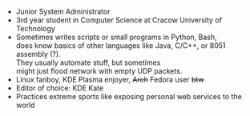 - Junior System Administrator
- 3rd year student in Computer Science at Cracow University of Technology
- Sometimes writes scripts or small programs in Python, Bash,   
  does know basics of other languages like Java, C/C++, or 8051 assembly (?).  
  They usually automate stuff, but sometimes   
  might just flood network with empty UDP packets.
- Linux fanboy, KDE Plasma enjoyer, ~~Arch~~ Fedora user ~~btw~~
- Editor of choice: KDE Kate
- Practices extreme sports like exposing personal web services to the world
